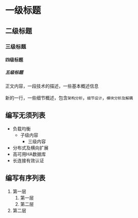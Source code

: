 # 一级标题
## 二级标题
### 三级标题
#### 四级标题
##### 五级标题

正文内容，一段技术的描述，一些基本概述信息</br></br>
新的一行，一些细节概述，包含`架构分析`，`细节设计`，`模块分析及解耦`</br>

## 编写无须列表
* 负载均衡
	* 子级内容
		* 三级内容
* 分布式及横向扩展
* 高可用HA数据库
* 长连接有效认证

## 编写有序列表
1. 第一层
	1. 第一层
	2. 第二层
2. 第二层


